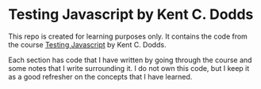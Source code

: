 # Testing Javascript by Kent C. Dodds

This repo is created for learning purposes only. It contains the code from the course [Testing Javascript](https://testingjavascript.com/) by Kent C. Dodds.

Each section has code that I have written by going through the course and some notes that I write surrounding it. I do not own this code, but I keep it as a good refresher on the concepts that I have learned.
